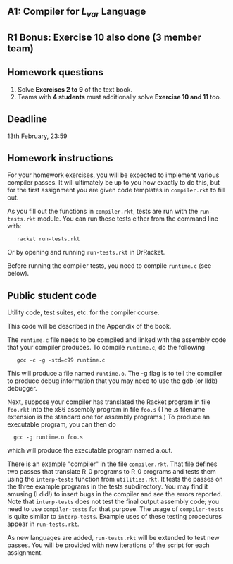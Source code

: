 ## A1: Compiler for *L<sub>var</sub>* Language

## R1 Bonus: Exercise 10 also done (3 member team)

## Homework questions
1. Solve **Exercises 2 to 9** of the text book.
2. Teams with **4 students** must additionally solve **Exercise 10 and 11** too.

## Deadline
13th February, 23:59

## Homework instructions

For your homework exercises, you will be expected to implement various
compiler passes. It will ultimately be up to you how exactly to do
this, but for the first assignment you are given code templates in
`compiler.rkt` to fill out.

As you fill out the functions in `compiler.rkt`, tests are run with the
`run-tests.rkt` module. You can run these tests either from the command
line with:

```
   racket run-tests.rkt
```

Or by opening and running `run-tests.rkt` in DrRacket.

Before running the compiler tests, you need to compile
`runtime.c` (see below).

## Public student code

Utility code, test suites, etc. for the compiler course.

This code will be described in the Appendix of the book.

The `runtime.c` file needs to be compiled and linked with the assembly
code that your compiler produces. To compile `runtime.c`, do the
following
```
   gcc -c -g -std=c99 runtime.c
```
This will produce a file named `runtime.o`. The -g flag is to tell the
compiler to produce debug information that you may need to use
the gdb (or lldb) debugger.

Next, suppose your compiler has translated the Racket program in file
`foo.rkt` into the x86 assembly program in file `foo.s` (The .s filename
extension is the standard one for assembly programs.) To produce
an executable program, you can then do
```
  gcc -g runtime.o foo.s
```
which will produce the executable program named a.out.

There is an example "compiler" in the file `compiler.rkt`.  That
file defines two passes that translate R_0 programs to R_0 programs
and tests them using the `interp-tests` function from `utilities.rkt`. It
tests the passes on the three example programs in the tests
subdirectory. You may find it amusing (I did!) to insert bugs in the
compiler and see the errors reported. Note that `interp-tests` does not
test the final output assembly code; you need to use `compiler-tests`
for that purpose. The usage of `compiler-tests` is quite similar to
`interp-tests`. Example uses of these testing procedures appear in
`run-tests.rkt`.

As new languages are added, `run-tests.rkt` will be extended to
test new passes. You will be provided with new iterations of
the script for each assignment.
